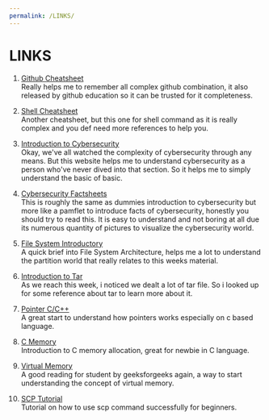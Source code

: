 ```yaml
---
permalink: /LINKS/
---
```


# LINKS

1. [Github Cheatsheet](https://education.github.com/git-cheat-sheet-education.pdf)<br>
Really helps me to remember all complex github combination, it also released by github education so it can be trusted for it completeness.

2. [Shell Cheatsheet](https://oit.ua.edu/wp-content/uploads/2020/12/Linux_bash_cheat_sheet-1.pdf)<br>
Another cheatsheet, but this one for shell command as it is really complex and you def need more references to help you.

3. [Introduction to Cybersecurity](https://www.dummies.com/computers/computer-networking/network-security/what-is-cybersecurity/)<br>
Okay, we've all watched the complexity of cybersecurity through any means. But this website helps me to understand cybersecurity as a person who've never dived into that section. So it helps me to simply understand the basic of basic.

4. [Cybersecurity Factsheets](https://www.ftc.gov/system/files/attachments/cybersecurity-small-business/cybersecuirty_sb_factsheets_all.pdf)<br>
This is roughly the same as dummies introduction to cybersecurity but more like a pamflet to introduce facts of cybersecurity, honestly you should try to read this. It is easy to understand and not boring at all due its numerous quantity of pictures to visualize the cybersecurity world. 

5. [File System Introductory](https://www.freecodecamp.org/news/file-systems-architecture-explained/)<br>
A quick brief into File System Architecture, helps me a lot to understand the partition world that really relates to this weeks material.

6. [Introduction to Tar](https://linuxhandbook.com/basic-tar-commands/)<br>
As we reach this week, i noticed we dealt a lot of tar file. So i looked up for some reference about tar to learn more about it.

7. [Pointer C/C++](https://www.geeksforgeeks.org/pointers-c-examples/)<br>
A great start to understand how pointers works especially on c based language.

8. [C Memory](https://www.geeksforgeeks.org/memory-layout-of-c-program/)<br>
Introduction to C memory allocation, great for newbie in C language.

9. [Virtual Memory](https://www.geeksforgeeks.org/virtual-memory-in-operating-system/)<br>
A good reading for student by geeksforgeeks again, a way to start understanding the concept of virtual memory.

10. [SCP Tutorial](https://linuxize.com/post/how-to-use-scp-command-to-securely-transfer-files/)<br>
Tutorial on how to use scp command successfully for beginners.
